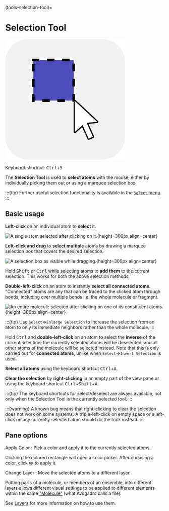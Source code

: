 (tools-selection-tool)=

# Selection Tool

![The icon of the Selection Tool in light mode.](../../_static/icon_select.svg)

Keyboard shortcut: <kbd>Ctrl</kbd>+<kbd>5</kbd>

The **Selection Tool** is used to **select atoms** with the mouse, either by individually picking them out or using a marquee selection box.

:::{tip}
Further useful selection functionality is available in the [`Select` menu](menus-select-menu).
:::

## Basic usage

**Left-click** on an individual atom to **select** it.

![A single atom selected after clicking on it.](../../_static/tutorial-select-atom.png){height=300px align=center}

**Left-click and drag** to **select multiple** atoms by drawing a marquee selection box that covers the desired selection.

![A selection box as visible while dragging.](../../_static/tutorial-select-drag.png){height=300px align=center}

Hold <kbd>Shift</kbd> or <kbd>Ctrl</kbd> while selecting atoms to **add them** to the current selection.
This works for both the above selection methods.

**Double-left-click** on an atom to instantly **select all connected atoms**.
"Connected" atoms are any that can be traced to the clicked atom through bonds, including over multiple bonds i.e. the whole molecule or fragment.

![An entire molecule selected after clicking on one of its constituent atoms.](../../_static/tutorial-select-all.png){height=300px align=center}

:::{tip}
Use `Select`⇒`Enlarge Selection` to increase the selection from an atom to only its immediate neighbors rather than the whole molecule.
:::

Hold <kbd>Ctrl</kbd> and **double-left-click** on an atom to select the **inverse** of the current selection; the currently selected atoms will be deselected, and all other atoms of the molecule will be selected instead.
Note that this is only carried out for **connected atoms**, unlike when `Select`⇒`Invert Selection` is used.

**Select all atoms** using the keyboard shortcut <kbd>Ctrl</kbd>+<kbd>A</kbd>.

**Clear the selection** by **right-clicking** in an empty part of the view pane or using the keyboard shortcut <kbd>Ctrl</kbd>+<kbd>Shift</kbd>+<kbd>A</kbd>.

:::{tip}
The keyboard shortcuts for select/deselect are always available, not only when the Selection Tool is the currently selected tool.
:::

:::{warning}
A known bug means that right-clicking to clear the selection does not work on some systems. A triple-left-click on empty space or a left-click on any currently selected atom should do the trick instead.
:::

## Pane options

Apply Color
: Pick a color and apply it to the currently selected atoms.

  Clicking the colored rectangle will open a color picker.
  After choosing a color, click `OK` to apply it.

Change Layer
: Move the selected atoms to a different layer.

  Putting parts of a molecule, or members of an ensemble, into different layers allows different visual settings to be applied to different elements within the same ["Molecule"](panes-molecules) (what Avogadro calls a file).
  
  See [Layers](panes-layers) for more information on how to use them.
